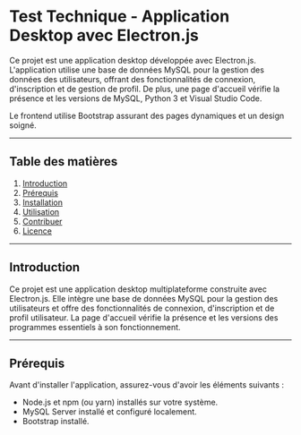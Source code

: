 # Test Technique - Application Desktop avec Electron.js

Ce projet est une application desktop développée avec Electron.js. L'application utilise une base de données MySQL pour la gestion des données des utilisateurs, offrant des fonctionnalités de connexion, d'inscription et de gestion de profil. De plus, une page d'accueil vérifie la présence et les versions de MySQL, Python 3 et Visual Studio Code.

Le frontend utilise Bootstrap assurant des pages dynamiques et un design soigné.

---

## Table des matières

1. [Introduction](#introduction)
2. [Prérequis](#prérequis)
3. [Installation](#installation)
4. [Utilisation](#utilisation)
5. [Contribuer](#contribuer)
6. [Licence](#licence)

---

## Introduction

Ce projet est une application desktop multiplateforme construite avec Electron.js. Elle intègre une base de données MySQL pour la gestion des utilisateurs et offre des fonctionnalités de connexion, d'inscription et de profil utilisateur. La page d'accueil vérifie la présence et les versions des programmes essentiels à son fonctionnement.

---

## Prérequis

Avant d'installer l'application, assurez-vous d'avoir les éléments suivants :
- Node.js et npm (ou yarn) installés sur votre système.
- MySQL Server installé et configuré localement.
- Bootstrap installé.

